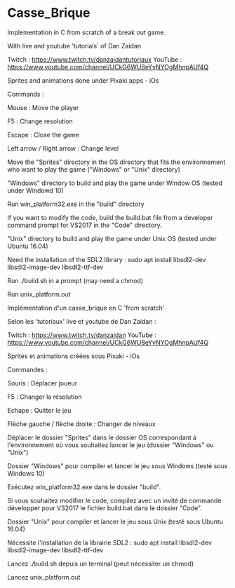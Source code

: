 # Casse_Brique

Implementation in C from scratch of a break out game.

With live and youtube 'tutorials' of Dan Zaidan


Twitch : https://www.twitch.tv/danzaidantutoriaux
YouTube : https://www.youtube.com/channel/UCkG6WU8eYvNYOgMhnpAUf4Q

Sprites and animations done under Pixaki apps - iOs

Commands :

Mouse : Move the player

F5 : Change resolution

Escape : Close the game

Left arrow / Right arrow : Change level

Move the "Sprites" directory in the OS directory that fits the environnement who want to play the game ("Windows" or "Unix" directory)

"Windows" directory to build and play the game under Window OS (tested under Windowd 10)

Run win_platform32.exe in the "build" directory

If you want to modify the code, build the build.bat file from a developer command prompt for VS2017 in the "Code" directory.



"Unix" directory to build and play the game under Unix OS (tested under Ubuntu 16.04)

Need the installation of the SDL2 library : sudo apt install libsdl2-dev libsdl2-image-dev libsdl2-ttf-dev

Run ./build.sh in a prompt (may need a chmod)

Run unix_platform.out


Implémentation d'un casse_brique en C 'from scratch' 

Selon les 'tutoriaux' live et youtube de Dan Zaidan :

Twitch : https://www.twitch.tv/danzaidan
YouTube : https://www.youtube.com/channel/UCkG6WU8eYvNYOgMhnpAUf4Q

Sprites et animations créées sous Pixaki - iOs

Commandes : 

Souris :                        Déplacer joueur

F5 :                            Changer la résolution 

Echape :                        Quitter le jeu

Flèche gauche / flèche droite : Changer de niveaux

Déplacer le dossier "Sprites" dans le dossier OS correspondant à l'environnement où vous souhaitez lancer le jeu (dossier "Windows" ou "Unix")

Dossier "Windows" pour compiler et lancer le jeu sous Windows (testé sous Windows 10)

Exécutez win_platform32.exe dans le dossier "build".

Si vous souhaitez modifier le code, compilez avec un invité de commande développer pour VS2017 le fichier build.bat dans le dossier "Code".



Dossier "Unix" pour compiler et lancer le jeu sous Unix (testé sous Ubuntu 16.04)

Nécessite l'installation de la librairie SDL2 : sudo apt install libsdl2-dev libsdl2-image-dev libsdl2-ttf-dev

Lancez ./build.sh depuis un terminal (peut nécessiter un chmod)

Lancez unix_platform.out
